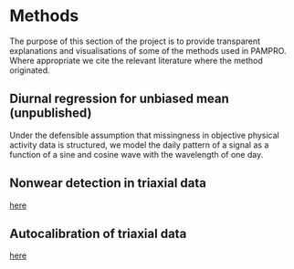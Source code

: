 # Methods

The purpose of this section of the project is to provide transparent explanations and visualisations of some of the methods used in PAMPRO. Where appropriate we cite the relevant literature where the method originated.

## Diurnal regression for unbiased mean (unpublished)

Under the defensible assumption that missingness in objective physical activity data is structured, we model the daily pattern of a signal as a function of a sine and cosine wave with the wavelength of one day. 

## Nonwear detection in triaxial data


[here](http://nbviewer.ipython.org/github/Thomite/pampro/blob/master/methods/nonwear_triaxial.ipynb)


## Autocalibration of triaxial data

[here](http://nbviewer.ipython.org/github/Thomite/pampro/blob/master/methods/autocalibration_triaxial.ipynb)
